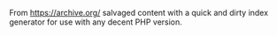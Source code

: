 From https://archive.org/ salvaged content with a quick and dirty index generator for use with any decent PHP version.

